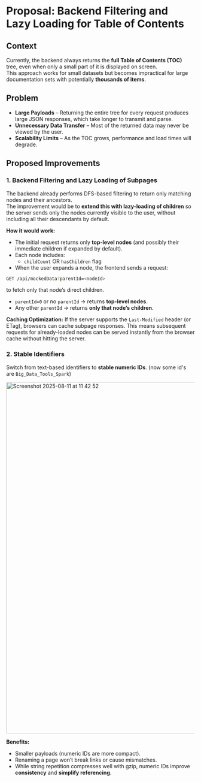 # Proposal: Backend Filtering and Lazy Loading for Table of Contents

## Context

Currently, the backend always returns the **full Table of Contents (TOC)** tree, even when only a small part of it is displayed on screen.  
This approach works for small datasets but becomes impractical for large documentation sets with potentially **thousands of items**.

## Problem

- **Large Payloads** – Returning the entire tree for every request produces large JSON responses, which take longer to transmit and parse.
- **Unnecessary Data Transfer** – Most of the returned data may never be viewed by the user.
- **Scalability Limits** – As the TOC grows, performance and load times will degrade.

## Proposed Improvements

### 1. Backend Filtering and Lazy Loading of Subpages

The backend already performs DFS-based filtering to return only matching nodes and their ancestors.  
The improvement would be to **extend this with lazy-loading of children** so the server sends only the nodes currently visible to the user, without including all their descendants by default.

**How it would work:**

- The initial request returns only **top-level nodes** (and possibly their immediate children if expanded by default).
- Each node includes:
  - `childCount` OR `hasChildren` flag
- When the user expands a node, the frontend sends a request:

```bash
GET /api/mockedData?parentId=<nodeId>
```

to fetch only that node’s direct children.

- `parentId=0` or no `parentId` → returns **top-level nodes**.
- Any other `parentId` → returns **only that node’s children**.

**Caching Optimization:**
If the server supports the `Last-Modified` header (or ETag), browsers can cache subpage responses. This means subsequent requests for already-loaded nodes can be served instantly from the browser cache without hitting the server.

### 2. Stable Identifiers

Switch from text-based identifiers to **stable numeric IDs**. (now some id's are `Big_Data_Tools_Spark`)

<img width="1520" height="938" alt="Screenshot 2025-08-11 at 11 42 52" src="https://github.com/user-attachments/assets/919cab33-1773-4fbb-85db-7aab2a85baf3" />


**Benefits:**

- Smaller payloads (numeric IDs are more compact).
- Renaming a page won’t break links or cause mismatches.
- While string repetition compresses well with gzip, numeric IDs improve **consistency** and **simplify referencing**.
